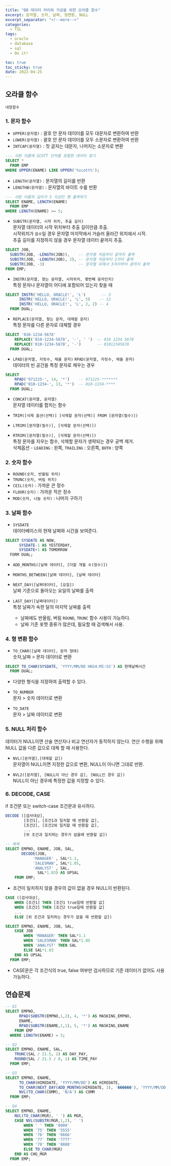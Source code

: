```yaml
---
title: "DB 데이터 처리와 가공을 위한 오라클 함수"
excerpt: 문자열, 숫자, 날짜, 형변환, NULL 
excerpt_separator: "<!--more-->"
categories:
  - TIL
tags:
  - oracle
  - database
  - sql
  - Do it!

toc: true
toc_sticky: true
date: 2022-04-25
---
```


## 오라클 함수

`내장함수`

### 1. 문자 함수

- `UPPER(문자열)` : 괄호 안 문자 데이터를 모두 대문자로 변환하여 반환  
- `LOWER(문자열)` : 괄호 안 문자 데이터를 모두 소문자로 변환하여 반환  
- `INTCAP(문자열)` : 첫 글자는 대문자, 나머지는 소문자로 변환

```sql
--- 사원 이름에 SCOTT 단어를 포함한 데이터 찾기
SELECT *
  FROM EMP
WHERE UPPER(ENAME) LIKE UPPER('%scott%');
```

- `LENGTH(문자열)` : 문자열의 길이를 반환  
- `LENGTHB(문자열)` : 문자열의 바이트 수를 반환

```sql
--- 사원 이름의 길이가 5 이상인 행 출력하기
SELECT ENAME, LENGTH(ENAME)
  FROM EMP
WHERE LENGTH(ENAME) >= 5;
```

- `SUBSTR(문자열, 시작 위치, 추출 길이)`  
문자열 데이터의 시작 위치부터 추출 길이만큼 추출.  
시작위치가 `음수`일 경우 문자열 마지막에서 거슬러 올라간 위치에서 시작.  
추출 길이를 지정하지 않을 경우 문자열 데이터 끝까지 추출.

```sql
SELECT JOB,
  SUBSTR(JOB, -LENGTH(JOB)),    -- 문자열 처음부터 끝까지 출력
  SUBSTR(JOB, -LENGTH(JOB), 2), -- 문자열 처음부터 2자리 출력
  SUBSTR(JOB, -3)               -- 문자열 뒤에서 3자리부터 끝까지 출력
FROM EMP;
```

- `INSTR(문자열, 찾는 문자열, 시작위치, 몇번째 문자인지)`  
특정 문자나 문자열이 어디에 포함되어 있는지 찾을 때  

```sql
SELECT INSTR('HELLO, ORACLE!', 'L')       -- 3
      INSTR('HELLO, ORACLE!', 'L', 5)    -- 12
      INSTR('HELLO, ORACLE!', 'L', 2, 2) -- 4
  FROM DUAL;
```

- `REPLACE(문자열, 찾는 문자, 대체할 문자)`  
특정 문자를 다른 문자로 대체할 경우

```sql
SELECT '010-1234-5678'
    REPLACE('010-1234-5678', '-', ' ')  -- 010 1234 5678
    REPLACE('010-1234-5678', '-')       -- 01012345678
  FROM DUAL;
```

- `LPAD(문자열, 자릿수, 채울 문자)` `RPAD(문자열, 자릿수, 채울 문자)`  
데이터의 빈 공간을 특정 문자로 채우는 경우  

```sql
SELECT
    RPAD('971225-', 14, '*')    -- 971225-*******
    RPAD('010-1234-', 13, '*')  -- 010-1234-****
  FROM DUAL;
```

- `CONCAT(문자열, 문자열)`  
문자열 데이터를 합치는 함수

- `TRIM([삭제 옵션(선택)] [삭제할 문자(선택)] FROM [문자열(필수)])`  
- `LTRIM([문자열(필수)], [삭제할 문자(선택)])`  
- `RTRIM([문자열(필수)], [삭제할 문자(선택)])`  
특정 문자를 지우는 함수, 삭제할 문자가 생략되는 경우 공백 제거.  
삭제옵션 - `LEADING` : 왼쪽, `TRAILING` : 오른쪽, `BOTH` : 양쪽

### 2. 숫자 함수

- `ROUND(숫자, 반올림 위치)`  
- `TRUNC(숫자, 버림 위치)`  
- `CEIL(숫자)` : 가까운 큰 정수  
- `FLOOR(숫자)` : 가까운 작은 정수  
- `MOD(숫자, 나눌 숫자)` : 나머지 구하기

### 3. 날짜 함수

- `SYSDATE`  
데이터베이스의 현재 날짜와 시간을 보여준다.

```sql
SELECT SYSDATE AS NOW,
      SYSDATE-1 AS YESTERDAY,
      SYSDATE+1 AS TOMORROW
  FORM DUAL;
```

- `ADD_MONTHS([날짜 데이터], [더할 개월 수(정수)])`

- `MONTHS_BETWEEN([날짜 데이터], [날짜 데이터]`

- `NEXT_DAY([날짜데이터], [요일])`  
날짜 기준으로 돌아오는 요일의 날짜를 출력  

- `LAST_DAY([날짜데이터])`  
특정 날짜가 속한 달의 마지막 날짜를 출력  
  - 날짜에도 반올림, 버림 `ROUND`, `TRUNC` 함수 사용이 가능하다.
  - 날짜 기준 포맷 종류가 많은데, 필요할 때 검색해서 사용.

### 4. 형 변환 함수

- `TO_CHAR([날짜 데이터], 문자 형태)`  
숫자,날짜 > 문자 데이터로 변환

```sql
SELECT TO_CHAR(SYSDATE, 'YYYY/MM/DD HH24:MI:SS') AS 현재날짜시간
  FROM DUAL;
```

- 다양한 형식을 지정하여 출력할 수 있다.

- `TO_NUMBER`  
문자 > 숫자 데이터로 변환

- `TO_DATE`  
문자 > 날짜 데이터로 변환

### 5. NULL 처리 함수

데이터가 NULL이면 산술 연산자나 비교 연산자가 동작하지 않는다. 연산 수행을 위해 NULL 값을 다른 값으로 대체 할 때 사용한다.

- `NVL([문자열],[대체할 값])`  
문자열이 NULL이면 지정한 값으로 변환, NULL이 아니면 그대로 반환.

- `NVL2([문자열], [NULL이 아닌 경우 값], [NULL인 경우 값])`  
NULL이 아닌 경우에 특정한 값을 지정할 수 있다.

### 6. DECODE, CASE

if 조건문 또는 switch-case 조건문과 유사하다.

```sql
DECODE ([검사대상],
        [조건1], [조건1과 일치할 때 반환할 값],
        [조건2], [조건2와 일치할 때 반환할 값],
        ...
        [위 조건과 일치하는 경우가 없을때 반환할 값])

-- 예제
SELECT EMPNO, ENAME, JOB, SAL,
       DECODE(JOB,
            'MANAGER' , SAL*1.1,
            'SALESMAN', SAL*1.05,
            'ANALYST' , SAL,
              SAL*1.03) AS UPSAL
    FROM EMP;
```

- 조건이 일치하지 않을 경우의 값이 없을 경우 NULL이 반환된다.

```sql
CASE ([검사대상],
    WHEN [조건1] THEN [조건1 true일때 반환할 값]
    WHEN [조건2] THEN [조건2 true일때 반환할 값]
    ...
    ELSE [위 조건과 일치하는 경우가 없을 때 반환할 값])

SELECT EMPNO, ENAME, JOB, SAL,
    CASE JOB
        WHEN 'MANAGER' THEN SAL*1.1
        WHEN 'SALESMAN' THEN SAL*1.05
        WHEN 'ANALYST' THEN SAL
        ELSE SAL*1.03
    END AS UPSAL
  FROM EMP;
```

- CASE문은 각 조건식의 true, false 여부만 검사하므로 기준 데이터가 없어도 사용 가능하다.

## 연습문제

```sql
-- Q1
SELECT EMPNO,
      RPAD(SUBSTR(EMPNO,1,2), 4, '*') AS MASKING_EMPNO,
      ENAME,
      RPAD(SUBSTR(ENAME,1,1), 5, '*') AS MASKING_ENAME
    FROM EMP
  WHERE LENGTH(ENAME) = 5;
```

```sql
-- Q2
SELECT EMPNO, ENAME, SAL,
    TRUNC(SAL / 21.5, 2) AS DAY_PAY,
    ROUND(SAL / 21.5 / 8, 1) AS TIME_PAY
  FROM EMP;
```

```sql
-- Q3
SELECT EMPNO, ENAME,
      TO_CHAR(HIREDATE, 'YYYY/MM/DD') AS HIREDATE,
      TO_CHAR(NEXT_DAY(ADD_MONTHS(HIREDATE, 3), '������'), 'YYYY/MM/DD') AS R_JOB,
      NVL(TO_CHAR(COMM), 'N/A') AS COMM
  FROM EMP;
```

```sql
-- Q4
SELECT EMPNO, ENAME,
    NVL(TO_CHAR(MGR), ' ') AS MGR,
    CASE NVL(SUBSTR(MGR,1,2), ' ')
        WHEN ' ' THEN '0000'
        WHEN '75' THEN '5555'
        WHEN '76' THEN '6666'
        WHEN '77' THEN '7777'
        WHEN '78' THEN '8888'
        ELSE TO_CHAR(MGR)
    END AS CHG_MGR
  FROM EMP;
```

